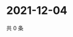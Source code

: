 # 2021-12-04

共 0 条

<!-- BEGIN WEIBO -->
<!-- 最后更新时间 Sat Dec 04 2021 05:12:39 GMT+0800 (China Standard Time) -->

<!-- END WEIBO -->
